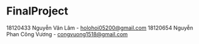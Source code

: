 # FinalProject
18120433 Nguyễn Văn Lâm - holohoi05200@gmail.com
18120654 Nguyễn Phan Công Vương - congvuong1518@gmail.com

